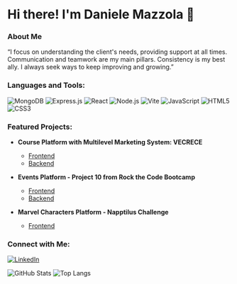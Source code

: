 # Hi there! I'm Daniele Mazzola 👋

### About Me
“I focus on understanding the client's needs, providing support at all times. Communication and teamwork are my main pillars. Consistency is my best ally. I always seek ways to keep improving and growing.”

### Languages and Tools:
![MongoDB](https://img.shields.io/badge/MongoDB-4EA94B?style=for-the-badge&logo=mongodb&logoColor=white)
![Express.js](https://img.shields.io/badge/Express.js-000000?style=for-the-badge&logo=express&logoColor=white)
![React](https://img.shields.io/badge/React-61DAFB?style=for-the-badge&logo=react&logoColor=white)
![Node.js](https://img.shields.io/badge/Node.js-339933?style=for-the-badge&logo=nodedotjs&logoColor=white)
![Vite](https://img.shields.io/badge/Vite-646CFF?style=for-the-badge&logo=vite&logoColor=white)
![JavaScript](https://img.shields.io/badge/JavaScript-F7DF1E?style=for-the-badge&logo=javascript&logoColor=black)
![HTML5](https://img.shields.io/badge/HTML5-E34F26?style=for-the-badge&logo=html5&logoColor=white)
![CSS3](https://img.shields.io/badge/CSS3-1572B6?style=for-the-badge&logo=css3&logoColor=white)

### Featured Projects:
- **Course Platform with Multilevel Marketing System: VECRECE**
  - [Frontend](https://github.com/danielemazzola/FRONTEND_VECRECE)
  - [Backend](https://github.com/danielemazzola/BACKEND_VECRECE)
  
- **Events Platform - Project 10 from Rock the Code Bootcamp**
  - [Frontend](https://github.com/danielemazzola/PROYECTO_10_FRONT)
  - [Backend](https://github.com/danielemazzola/PROYECTO_10)
  
- **Marvel Characters Platform - Napptilus Challenge**
  - [Frontend](https://github.com/danielemazzola/napptilus-zaraw-challenge)

### Connect with Me:
[![LinkedIn](https://img.shields.io/badge/LinkedIn-0A66C2?style=for-the-badge&logo=linkedin&logoColor=white)](https://www.linkedin.com/in/daniele-mazzola/)

![GitHub Stats](https://github-readme-stats.vercel.app/api?username=danielemazzola&show_icons=true&theme=radical)
![Top Langs](https://github-readme-stats.vercel.app/api/top-langs/?username=danielemazzola&layout=compact&theme=radical)
